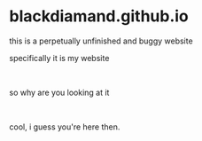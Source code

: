 # blackdiamand.github.io
this is a perpetually unfinished and buggy website <br>

specifically it is my website

<br> 

so why are you looking at it

<br>

cool, i guess you're here then.
